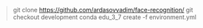 > git clone https://github.com/ardasovvadim/face-recognition/
> git checkout development
> conda edu_3_7 create -f environment.yml
> 
> 
> 
> 
> 